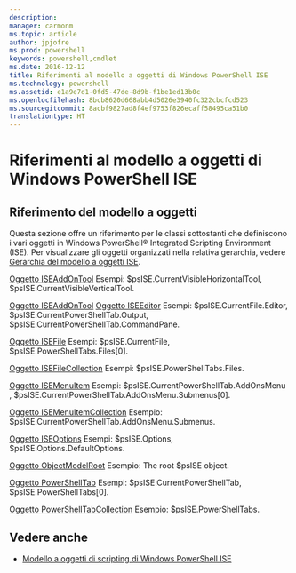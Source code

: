```yaml
---
description: 
manager: carmonm
ms.topic: article
author: jpjofre
ms.prod: powershell
keywords: powershell,cmdlet
ms.date: 2016-12-12
title: Riferimenti al modello a oggetti di Windows PowerShell ISE
ms.technology: powershell
ms.assetid: e1a9e7d1-0fd5-47de-8d9b-f1be1ed13b0c
ms.openlocfilehash: 8bcb8620d668abb4d5026e3940fc322cbcfcd523
ms.sourcegitcommit: 8acbf9827ad8f4ef9753f826ecaff58495ca51b0
translationtype: HT
---
```

# <a name="windows-powershell-ise-object-model-reference"></a>Riferimenti al modello a oggetti di Windows PowerShell ISE
  
## <a name="object-model-reference"></a>Riferimento del modello a oggetti
 Questa sezione offre un riferimento per le classi sottostanti che definiscono i vari oggetti in Windows PowerShell® Integrated Scripting Environment (ISE). Per visualizzare gli oggetti organizzati nella relativa gerarchia, vedere [Gerarchia del modello a oggetti ISE](The-ISE-Object-Model-Hierarchy.md).

 [Oggetto ISEAddOnTool](The-ISEAddOnTool-Object.md)
 Esempi: $psISE.CurrentVisibleHorizontalTool, $psISE.CurrentVisibleVerticalTool.

 [Oggetto ISEAddOnTool](The-ISEAddOnTool-Object.md)
  [Oggetto ISEEditor](The-ISEEditor-Object.md)
 Esempi: $psISE.CurrentFile.Editor, $psISE.CurrentPowerShellTab.Output, $psISE.CurrentPowerShellTab.CommandPane.

 [Oggetto ISEFile](The-ISEFile-Object.md)
 Esempi: $psISE.CurrentFile, $psISE.PowerShellTabs.Files\[0\].

 [Oggetto ISEFileCollection](The-ISEFileCollection-Object.md)
 Esempi: $psISE.PowerShellTabs.Files.

 [Oggetto ISEMenuItem](The-ISEMenuItem-Object.md)
 Esempi: $psISE.CurrentPowerShellTab.AddOnsMenu , $psISE.CurrentPowerShellTab.AddOnsMenu.Submenus\[0\].

 [Oggetto ISEMenuItemCollection](The-ISEMenuItemCollection-Object.md)
 Esempio: $psISE.CurrentPowerShellTab.AddOnsMenu.Submenus.

 [Oggetto ISEOptions](The-ISEOptions-Object.md)
 Esempi: $psISE.Options, $psISE.Options.DefaultOptions.

 [Oggetto ObjectModelRoot](The-ObjectModelRoot-Object.md)
 Esempio: The root $psISE object.

 [Oggetto PowerShellTab](The-PowerShellTab-Object.md)
 Esempi: $psISE.CurrentPowerShellTab, $psISE.PowerShellTabs\[0\].

 [Oggetto PowerShellTabCollection](The-PowerShellTabCollection-Object.md)
 Esempio: $psISE.PowerShellTabs.

## <a name="see-also"></a>Vedere anche
- [Modello a oggetti di scripting di Windows PowerShell ISE](The-Windows-PowerShell-ISE-Scripting-Object-Model.md)

  
